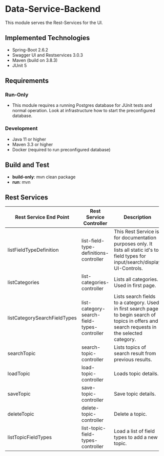 # Data-Service-Backend

This module serves the Rest-Services for the UI.

## Implemented Technologies
- Spring-Boot 2.6.2
- Swagger UI and Restservices 3.0.3
- Maven (build on 3.8.3)
- JUnit 5


## Requirements


### Run-Only

- This module requires a running Postgres database for JUnit tests and normal operation. Look at infrastructure how to start the preconfigured database.


### Development

- Java 11 or higher
- Maven 3.3 or higher
- Docker (required to run preconfigured database)


## Build and Test

- **build-only**: mvn clean package
- **run**: mvn


## Rest Services

| Rest Service End Point        | Rest Service Controller     | Description     |
| -----------                   | -----------                 | -----------     |
| listFieldTypeDefinition       |  list-field-type-definitions-controller | This Rest Service is for documentation purposes only. It lists all static id's to field types for input/search/display UI-Controls. |
|  listCategories    | list-categories-controller         | Lists all categories. Used in first page. |
|  listCategorySearchFieldTypes  | list-category-search-field-types-controller         | Lists search fields to a category. Used in first search page to begin search of topics in offers and search requests in the selected category. |
|  searchTopic  | search-topic-controller         | Lists topics of search result from previous results. |
|  loadTopic  | load-topic-controller         | Loads topic details. |
|  saveTopic  | save-topic-controller         | Save topic details. |
|  deleteTopic  | delete-topic-controller         | Delete a topic. |
|  listTopicFieldTypes  | list-topic-field-types-controller         | Load a list of field types to add a new topic. |


